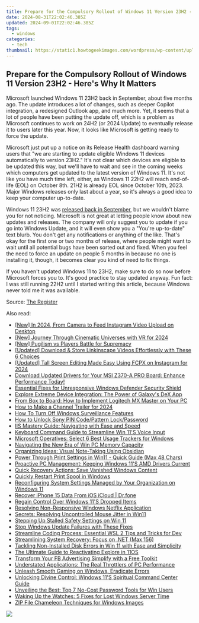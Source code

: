 ```yaml
---
title: Prepare for the Compulsory Rollout of Windows 11 Version 23H2 - Here's Why It Matters
date: 2024-08-31T22:02:46.385Z
updated: 2024-09-01T22:02:46.385Z
tags:
  - windows
categories:
  - tech
thumbnail: https://static1.howtogeekimages.com/wordpress/wp-content/uploads/2024/01/windows-11-logo.jpg
---
```


## Prepare for the Compulsory Rollout of Windows 11 Version 23H2 - Here's Why It Matters

Microsoft launched Windows 11 23H2 back in September, about five months ago. The update introduces a lot of changes, such as deeper Copilot integration, a redesigned Outlook app, and much more. Yet, it seems that a lot of people have been putting the update off, which is a problem as Microsoft continues to work on 24H2 (or 2024 Update) to eventually release it to users later this year. Now, it looks like Microsoft is getting ready to force the update.

 Microsoft just put up a notice on its Release Health dashboard warning users that "we are starting to update eligible Windows 11 devices automatically to version 23H2." It's not clear which devices are eligible to be updated this way, but we'll have to wait and see in the coming weeks which computers get updated to the latest version of Windows 11\. It's not like you have much time left, either, as Windows 11 22H2 will reach end-of-life (EOL) on October 8th. 21H2 is already EOL since October 10th, 2023\. Major Windows releases only last about a year, so it's always a good idea to keep your computer up-to-date.

 Windows 11 23H2 was [released back in September](https://driver-download.techidaily.com/keeping-your-canon-mp25-50-running-smoothly-where-to-find-new-software-updates/), but we wouldn't blame you for not noticing. Microsoft is not great at letting people know about new updates and releases. The company will only suggest you to update if you go into Windows Update, and it will even show you a "You're up-to-date" text blurb. You don't get any notifications or anything of the like. That's okay for the first one or two months of release, where people might want to wait until all potential bugs have been sorted out and fixed. When you feel the need to force an update on people 5 months in because no one is installing it, though, it becomes clear you kind of need to fix things.

 If you haven't updated Windows 11 to 23H2, make sure to do so now before Microsoft forces you to. It's good practice to stay updated anyway. Fun fact: I was still running 22H2 until I started writing this article, because Windows never told me it was available.

 Source: [The Register](https://www.theregister.com/2024/02/21/windows%5F11%5F23h2%5Fupgrade/?td=rt-3a)

<ins class="adsbygoogle"
     style="display:block"
     data-ad-format="autorelaxed"
     data-ad-client="ca-pub-7571918770474297"
     data-ad-slot="1223367746"></ins>



<ins class="adsbygoogle"
     style="display:block"
     data-ad-client="ca-pub-7571918770474297"
     data-ad-slot="8358498916"
     data-ad-format="auto"
     data-full-width-responsive="true"></ins>

<span class="atpl-alsoreadstyle">Also read:</span>
<div><ul>
<li><a href="https://instagram-video-files.techidaily.com/new-in-2024-from-camera-to-feed-instagram-video-upload-on-desktop/"><u>[New] In 2024, From Camera to Feed  Instagram Video Upload on Desktop</u></a></li>
<li><a href="https://vp-tips.techidaily.com/new-journey-through-cinematic-universes-with-vr-for-2024/"><u>[New] Journey Through Cinematic Universes with VR for 2024</u></a></li>
<li><a href="https://fox-glue.techidaily.com/new-pugilism-vs-players-battle-for-supremacy/"><u>[New] Pugilism vs Players  Battle for Supremacy</u></a></li>
<li><a href="https://article-tips.techidaily.com/updated-download-and-store-linkinscape-videos-effortlessly-with-these-6-choices/"><u>[Updated] Download & Store Linkinscape Videos Effortlessly with These 6 Choices</u></a></li>
<li><a href="https://instagram-clips.techidaily.com/updated-tall-screen-editing-made-easy-using-fcpx-on-instagram-for-2024/"><u>[Updated] Tall Screen Editing Made Easy  Using FCPX on Instagram for 2024</u></a></li>
<li><a href="https://hardware-help.techidaily.com/download-updated-drivers-for-your-msi-z370-a-pro-board-enhance-performance-today/"><u>Download Updated Drivers for Your MSI Z370-A PRO Board: Enhance Performance Today!</u></a></li>
<li><a href="https://windows11.techidaily.com/essential-fixes-for-unresponsive-windows-defender-security-shield/"><u>Essential Fixes for Unresponsive Windows Defender Security Shield</u></a></li>
<li><a href="https://windows11.techidaily.com/explore-extreme-device-integration-the-power-of-galaxys-dex-app/"><u>Explore Extreme Device Integration: The Power of Galaxy's DeX App</u></a></li>
<li><a href="https://win-amazing.techidaily.com/from-box-to-board-how-to-implement-logitech-mx-master-on-your-pc/"><u>From Box to Board: How to Implement Logitech MX Master on Your PC</u></a></li>
<li><a href="https://youtube-help.techidaily.com/how-to-make-a-channel-trailer-for-2024/"><u>How to Make a Channel Trailer for 2024</u></a></li>
<li><a href="https://windows11.techidaily.com/how-to-turn-off-windows-surveillance-features/"><u>How To Turn Off Windows Surveillance Features</u></a></li>
<li><a href="https://android-unlock.techidaily.com/how-to-unlock-sony-pin-codepattern-lockpassword-by-drfone-android/"><u>How to Unlock Sony PIN Code/Pattern Lock/Password</u></a></li>
<li><a href="https://windows11.techidaily.com/iis-mastery-guide-navigating-with-ease-and-speed/"><u>IIS Mastery Guide: Navigating with Ease and Speed</u></a></li>
<li><a href="https://windows11.techidaily.com/keyboard-command-guide-to-streamline-win-11s-voice-input/"><u>Keyboard Command Guide to Streamline Win 11'S Voice Input</u></a></li>
<li><a href="https://windows11.techidaily.com/microsoft-operatives-select-6-best-usage-trackers-for-windows/"><u>Microsoft Operatives: Select 6 Best Usage Trackers for Windows</u></a></li>
<li><a href="https://windows11.techidaily.com/navigating-the-new-era-of-win-pc-memory-capacity/"><u>Navigating the New Era of Win PC Memory Capacity</u></a></li>
<li><a href="https://windows11.techidaily.com/organizing-ideas-visual-note-taking-using-obsidian/"><u>Organizing Ideas: Visual Note-Taking Using Obsidian</u></a></li>
<li><a href="https://windows11.techidaily.com/power-through-print-settings-in-win11-quick-guide-max-48-chars/"><u>Power Through Print Settings in Win11 - Quick Guide (Max 48 Chars)</u></a></li>
<li><a href="https://windows11.techidaily.com/proactive-pc-management-keeping-windows-11s-amd-drivers-current/"><u>Proactive PC Management: Keeping Windows 11'S AMD Drivers Current</u></a></li>
<li><a href="https://windows11.techidaily.com/quick-recovery-actions-save-vanished-windows-content/"><u>Quick Recovery Actions: Save Vanished Windows Content</u></a></li>
<li><a href="https://windows11.techidaily.com/quickly-restart-print-spool-in-windows/"><u>Quickly Restart Print Spool in Windows</u></a></li>
<li><a href="https://windows11.techidaily.com/reconfiguring-system-settings-managed-by-your-organization-on-windows-11/"><u>Reconfiguring System Settings Managed by Your Organization on Windows 11</u></a></li>
<li><a href="https://review-topics.techidaily.com/recover-iphone-15-data-from-ios-icloud-drfone-by-drfone-ios-data-recovery-ios-data-recovery/"><u>Recover iPhone 15 Data From iOS iCloud | Dr.fone</u></a></li>
<li><a href="https://windows11.techidaily.com/regain-control-over-windows-11s-dropped-items/"><u>Regain Control Over Windows 11'S Dropped Items</u></a></li>
<li><a href="https://windows11.techidaily.com/resolving-non-responsive-windows-netflix-application/"><u>Resolving Non-Responsive Windows Netflix Application</u></a></li>
<li><a href="https://windows11.techidaily.com/secrets-resolving-uncontrolled-mouse-jitter-in-win11/"><u>Secrets: Resolving Uncontrolled Mouse Jitter in Win11</u></a></li>
<li><a href="https://windows11.techidaily.com/stepping-up-stalled-safety-settings-on-win-11/"><u>Stepping Up Stalled Safety Settings on Win 11</u></a></li>
<li><a href="https://windows11.techidaily.com/stop-windows-update-failures-with-these-fixes/"><u>Stop Windows Update Failures with These Fixes</u></a></li>
<li><a href="https://windows11.techidaily.com/streamline-coding-process-essential-wsl-2-tips-and-tricks-for-dev/"><u>Streamline Coding Process: Essential WSL 2 Tips and Tricks for Dev</u></a></li>
<li><a href="https://windows11.techidaily.com/streamlining-system-recovery-focus-on-net-max-156/"><u>Streamlining System Recovery: Focus on .NET (Max 156)</u></a></li>
<li><a href="https://windows11.techidaily.com/tackling-non-installed-disk-errors-in-win-11-with-ease-and-simplicity/"><u>Tackling Non-Installed Disk Errors in Win 11 with Ease and Simplicity</u></a></li>
<li><a href="https://windows11.techidaily.com/the-ultimate-guide-to-reactivating-explore-in-11os/"><u>The Ultimate Guide to Reactivating Explore in 11OS</u></a></li>
<li><a href="https://facebook-video-content.techidaily.com/transform-your-fb-advertising-simplify-with-a-free-toolkit/"><u>Transform Your FB Advertising  Simplify with a Free Toolkit</u></a></li>
<li><a href="https://windows11.techidaily.com/understated-applications-the-real-throttlers-of-pc-performance/"><u>Understated Applications: The Real Throttlers of PC Performance</u></a></li>
<li><a href="https://windows11.techidaily.com/unleash-smooth-gaming-on-windows-eradicate-errors/"><u>Unleash Smooth Gaming on Windows, Eradicate Errors</u></a></li>
<li><a href="https://windows11.techidaily.com/unlocking-divine-control-windows-11s-spiritual-command-center-guide/"><u>Unlocking Divine Control: Windows 11'S Spiritual Command Center Guide</u></a></li>
<li><a href="https://windows11.techidaily.com/unveiling-the-best-top-7-no-cost-password-tools-for-win-users/"><u>Unveiling the Best: Top 7 No-Cost Password Tools for Win Users</u></a></li>
<li><a href="https://windows11.techidaily.com/waking-up-the-watches-5-fixes-for-lost-windows-server-time/"><u>Waking Up the Watches: 5 Fixes for Lost Windows Server Time</u></a></li>
<li><a href="https://windows11.techidaily.com/zip-file-chameleon-techniques-for-windows-images/"><u>ZIP File Chameleon Techniques for Windows Images</u></a></li>
</ul></div>

<!-- affiliate ads begin -->
<a href="https://secure.2checkout.com/order/checkout.php?PRODS=4729320&QTY=1&AFFILIATE=108875&CART=1"><img src="https://secure.avangate.com/images/merchant/f7f07e7dab09533bc71247a5b29a7373/products/2_iDeviceMessageBox.png" border="0"></a>
<!-- affiliate ads end -->
